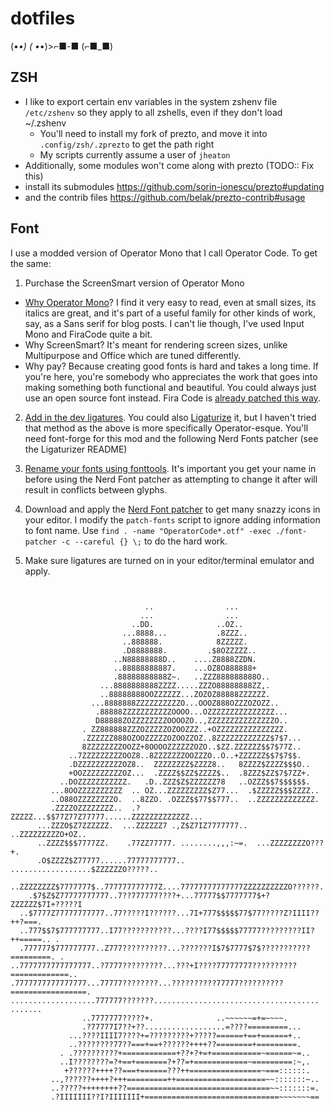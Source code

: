 # dotfiles
(•_•) ( •_•)>⌐■-■ (⌐■_■)

## ZSH
- I like to export certain env variables in the system zshenv file `/etc/zshenv` so they apply to all zshells, even if they don't load ~/.zshenv
  - You'll need to install my fork of prezto, and move it into `.config/zsh/.zprezto` to get the path right
  - My scripts currently assume a user of `jheaton`
- Additionally, some modules won't come along with prezto (TODO:: Fix this)
 - install its submodules https://github.com/sorin-ionescu/prezto#updating
 - and the contrib files https://github.com/belak/prezto-contrib#usage
 

## Font
I use a modded version of Operator Mono that I call Operator Code. To get the same:

1. Purchase the ScreenSmart version of Operator Mono
- [Why Operator Mono](https://www.typography.com/blog/introducing-operator)? I find it very easy to read, even at small sizes, its italics are great, and it's part of a useful family for other kinds of work, say, as a Sans serif for blog posts. I can't lie though, I've used Input Mono and FiraCode quite a bit.
- Why ScreenSmart? It's meant for rendering screen sizes, unlike Multipurpose and Office which are tuned differently.
- Why pay? Because creating good fonts is hard and takes a long time. If you're here, you're somebody who appreciates the work that goes into making something both functional and beautiful. You could always just use an open source font instead. Fira Code is [already patched this way](https://github.com/ryanoasis/nerd-fonts/tree/master/patched-fonts/FiraCode).

2. [Add in the dev ligatures](https://github.com/kiliman/operator-mono-lig). You could also [Ligaturize](https://github.com/ToxicFrog/Ligaturizer) it, but I haven't tried that method as the above is more specifically Operator-esque. You'll need font-forge for this mod and the following Nerd Fonts patcher (see the Ligaturizer README)

3. [Rename your fonts using fonttools](http://www.fontgeek.net/blog/?p=343). It's important you get your name in before using the Nerd Font patcher as attempting to change it after will result in conflicts between glyphs.

4. Download and apply the [Nerd Font patcher](https://github.com/ryanoasis/nerd-fonts#option-8-patch-your-own-font) to get many snazzy icons in your editor. I modify the `patch-fonts` script to ignore adding information to font name. Use `find . -name "OperatorCode*.otf" -exec ./font-patcher -c --careful {} \;` to do the hard work.

5. Make sure ligatures are turned on in your editor/terminal emulator and apply.

```
                                                                                
                                                                                
                              ..                ...                             
                             ...                ...                             
                           ..DD.              ..OZ..                            
                         ...8888...           .8ZZZ..                           
                         ..888888.            8ZZZZZ.                           
                         .D8888888.         .$8OZZZZZ..                         
                       ..N88888888D..    ....Z8888ZZDN.                         
                       ..88888888887.    ...OZ8O888888+                         
                       .88888888888Z~.   ..ZZZ888888888O..                      
                    ...8888888888ZZZZ.....ZZZO88888888ZZ,.                      
                    ..88888888OOZZZZZZ...ZOZOZ88888ZZZZZZ.                      
                  ...8888888ZZZZZZZZZZO...OOOZ888OZZZOZOZZ..                    
                   .88888ZZZZZZZZZZZOOOO...OZZZZZZZZZZZZZZZ...                  
                   D88888ZOZZZZZZZZOOOOZO..,ZZZZZZZZZZZZZZZO..                  
                . ZZ888888ZZZOZZZZZOZOOZZZ..+OZZZZZZZZZZZZZZZ.                  
                .ZZZZZZ888OZOOZZZZZOZOOZZOZ..8ZZZZZZZZZZZZ$7$7...               
                8ZZZZZZZZOOZZ+8OOOOZZZZZZOZO..$ZZ.ZZZZZZ$$7$77Z..               
             ..7ZZZZZZZZZOOZ8..8ZZZZZZZOOZZZO..O..+ZZZZZZ$$7$7$$.               
             .DZZZZZZZZZZOZ8..  ZZZZZZZZ$ZZZZ8..   8ZZZZ$ZZZZ$$$O..             
             +OOZZZZZZZZZOZ...  .ZZZZ$$ZZ$ZZZZ$..  .8ZZZ$ZZ$7$7ZZ+.             
           ..DOZZZZZZZZZZZ.   .D..ZZZ$Z$ZZZZZZ78   ..OZZZ$$7$$$$$$.             
         ...8OOZZZZZZZZZZ  .. OZ...ZZZZZZZZZ$Z77...  .$ZZZZZ$$$ZZZZ..           
         ..O88OZZZZZZZZO.  ..8ZZO. .OZZZ$$77$$777..  ..ZZZZZZZZZZZZZ.           
         .ZZZZOZZZZZZZZ..  .?ZZZZZ...$$77Z77Z77777......ZZZZZZZZZZZZZ...        
      ...ZZZO$Z7ZZZZZZ.  ...ZZZZZZ7 .,Z$Z7IZ7777777..  ..ZZZZZZZZZO+OZ..        
      ..ZZZZ$$$7777ZZ.    .77ZZ77777. ........,,,:~=.  ...ZZZZZZZZO???+.        
      .O$ZZZZ$Z77777......77777777777..  ..................$ZZZZZZO?????..      
    ..ZZZZZZZZ$7777777$..777777777777Z....77777777777777ZZZZZZZZZZO??????.      
    .$7$Z$Z77777777777..7??777777????+...77777$$7777777$+?ZZZZZZ$7I+?????I      
  ..$7777Z77777777777..77?????I??????...7I+777$$$$$77$77?????Z?IIII??++?===.    
  ..777$$7$777777777..I77???????????...????I77$$$$$77777?????????II?++=====.. . 
  .777777$777777777..Z777??????????...???????I$7$7777$7$???????????=========. . 
..7777777777777777..?7777?????????...???+I????77777777??????????=============.. 
.7777777777777777...77777????????...??????????77777??????????=================. 
...................777777???????.....................................   ....... 
                ..7777777?????+.              ..~~~~~~=+=~~~~.                  
                .?77777I7??+??..................=????=========...               
             ...????IIII7????+=?????????+?????======+==+======+..               
             ..????????77??===+==+??????++++??========+=========.               
           . .??????????+============+??+?+=+===========~======~=..             
           ..I????????=?+==+=======?+??=+============~=========:~,.             
            +??????++++??===+======???++================~===::::::.             
         ..,??????++++?+++=========++====================~~:::::::~..           
         ..?????++++++++??================================~~:::::::=.           
         .?IIIIIII??I?IIIIIII+==============================~~~~~~~==           
                                                                                
                                                                                
                                                                                
```
